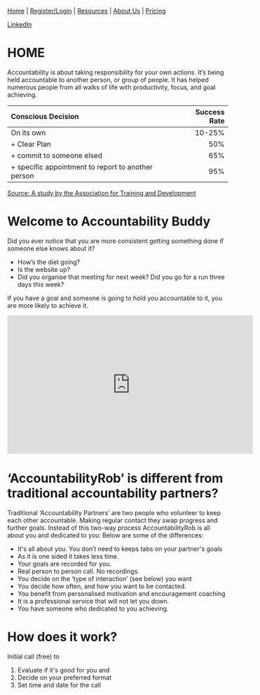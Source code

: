 [Home](index.md) | [Register/Login](login.md) | [Resources](resources.md) | [About Us](about.md) | [Pricing](price.md)

[LinkedIn]({{site.linkedin}})

# HOME

<p>
Accountability is about taking responsibility for your own actions. It’s being held accountable to another person, or group of people. It has  helped numerous people from all walks of life with productivity, focus, and goal achieving.
<p>

| Conscious Decision      | Success Rate |
| :---        |    ----:   |
| On its own      | 10-25%       |
| + Clear Plan   | 50%        |
| + commit to someone elsed   | 65%        |
| + specific appointment to report to another person   | 95%        |
<p>

[Source: A study by the Association for Training and Development](https://www.entrepreneur.com/article/310062)
<p>
<p>

# Welcome to Accountability Buddy
Did you ever notice that you are more consistent getting something done if someone else knows about it? 
- How’s the diet going? 
- Is the website up? 
- Did you organise that meeting for next week? Did you go for a run three days this week?
<p>
If you have a goal and someone is going to hold you accountable to it, you are more likely to achieve it.


<p>

<iframe width="560" height="315" src="https://www.youtube.com/embed/7I0nUEPtVT0" title="YouTube video player" frameborder="0" allow="accelerometer; autoplay; clipboard-write; encrypted-media; gyroscope; picture-in-picture" allowfullscreen></iframe>
<p>


# ‘AccountabilityRob’ is different from traditional accountability partners?

Traditional ‘Accountability Partners’ are two people who volunteer to keep each other accountable. Making regular contact they swap progress and further goals. Instead of this two-way process AccountabilityRob is all about you and dedicated to you: Below are some of the differences:
- It's all about you. You don’t need to keeps tabs on your partner's goals
- As it is one sided it takes less time.
- Your goals are recorded for you.
- Real person to person call. No recordings.
- You decide on the ‘type of interaction’ (see below) you want 
- You decide how often, and how you want to be contacted.
- You benefit from personalised motivation and encouragement coaching
- It is a professional service that will not let you down.
- You have someone who dedicated to you achieving.


# How does it work?
Initial call (free) to 
 1. Evaluate if it's good for you and 
 2. Decide on your preferred format
 3. Set time and date for the call






